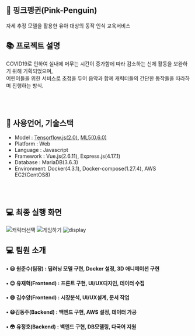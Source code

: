 ## :penguin: 핑크펭귄(Pink-Penguin)
자세 추정 모델을 활용한 유아 대상의 동작 인식 교육서비스

## 📚 프로젝트 설명
COVID19로 인하여 실내에 머무는 시간이 증가함에 따라 감소하는 신체 활동을 보완하기 위해 기획되었으며,<br>
어린이들을 위한 서비스로 초점을 두어 음악과 함께 캐릭터들의 간단한 동작들을 따라하며 진행하는 방식.

<br><br>

## 📝 사용언어, 기술스택

- Model : [Tensorflow.js(2.0)](https://github.com/tensorflow/tfjs), [ML5(0.6.0)](https://github.com/ml5js)
- Platform : Web
- Language : Javascript
- Framework : Vue.js(2.6.11), Express.js(4.17.1)
- Database : MariaDB(3.6.3)
- Environment: Docker(4.3.1), Docker-compose(1.27.4), AWS EC2(CentOS8)

<br><br>

## 💻 최종 실행 화면
![캐릭터선택](https://user-images.githubusercontent.com/46026674/103983533-bd874500-51c8-11eb-8dbb-082980b84112.gif)
![게임하기](https://user-images.githubusercontent.com/46026674/103983555-ca0b9d80-51c8-11eb-96e1-b91a66e65315.gif)
![display](https://user-images.githubusercontent.com/46026674/103982615-27065400-51c7-11eb-9645-c93b3c2a39ac.png)
<br>

## 💻 팀원 소개
#### • :smiley: 원준수(팀장) : 딥러닝 모델 구현, Docker 설정, 3D 애니메이션 구현
#### • :wink: 유재혁(Frontend) : 프론트 구현, UI/UX디자인, 데이터 수집
#### • :smile: 김수양(Frontend) : 시장분석, UI/UX설계, 문서 작업
#### • :satisfied:김동주(Backend) : 백엔드 구현, AWS 설정, 데이터 가공 
#### • :flushed: 유정호(Backend) : 백엔드 구현, DB모델링, 다국어 지원
<br>

